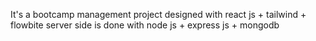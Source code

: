It's a bootcamp management project designed with react js + tailwind + flowbite 
server side is done with node js + express js + mongodb